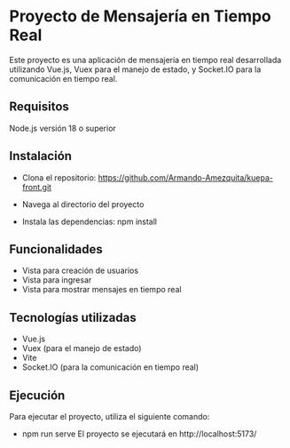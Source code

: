 # Proyecto de Mensajería en Tiempo Real

Este proyecto es una aplicación de mensajería en tiempo real desarrollada utilizando Vue.js, Vuex para el manejo de estado, y Socket.IO para la comunicación en tiempo real.

## Requisitos
Node.js versión 18 o superior

## Instalación
- Clona el repositorio:
https://github.com/Armando-Amezquita/kuepa-front.git

- Navega al directorio del proyecto
- Instala las dependencias:
npm install

## Funcionalidades
- Vista para creación de usuarios
- Vista para ingresar
- Vista para mostrar mensajes en tiempo real
## Tecnologías utilizadas
- Vue.js
- Vuex (para el manejo de estado)
- Vite
- Socket.IO (para la comunicación en tiempo real)

## Ejecución
Para ejecutar el proyecto, utiliza el siguiente comando:
- npm run serve
El proyecto se ejecutará en  http://localhost:5173/
